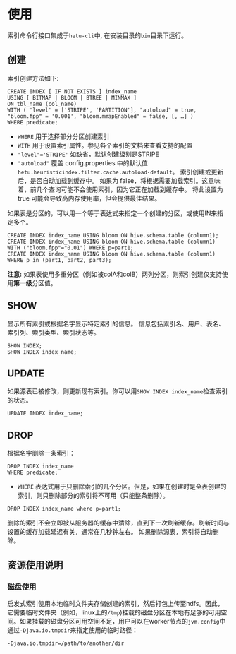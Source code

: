 
# 使用

索引命令行接口集成于`hetu-cli`中, 在安装目录的`bin`目录下运行。


## 创建
索引创建方法如下:
```roomsql  
CREATE INDEX [ IF NOT EXISTS ] index_name
USING [ BITMAP | BLOOM | BTREE | MINMAX ]
ON tbl_name (col_name)
WITH ( 'level' = ['STRIPE', 'PARTITION'], "autoload" = true, "bloom.fpp" = '0.001', "bloom.mmapEnabled" = false, [, …] )
WHERE predicate;
```

- `WHERE` 用于选择部分分区创建索引
- `WITH` 用于设置索引属性。参见各个索引的文档来查看支持的配置
- `"level"='STRIPE'` 如缺省，默认创建级别是STRIPE
- `"autoload"` 覆盖 config.properties 中的默认值 `hetu.heuristicindex.filter.cache.autoload-default`。
索引创建或更新后，是否自动加载到缓存中。
如果为 false，将根据需要加载索引。这意味着，前几个查询可能不会使用索引，因为它正在加载到缓存中。
将此设置为 true 可能会导致高内存使用率，但会提供最佳结果。

如果表是分区的，可以用一个等于表达式来指定一个创建的分区，或使用IN来指定多个。

```roomsql
CREATE INDEX index_name USING bloom ON hive.schema.table (column1);
CREATE INDEX index_name USING bloom ON hive.schema.table (column1) WITH ("bloom.fpp"="0.01") WHERE p=part1;
CREATE INDEX index_name USING bloom ON hive.schema.table (column1) WHERE p in (part1, part2, part3);
```

**注意:** 如果表使用多重分区（例如被colA和colB）两列分区，则索引创建仅支持使用**第一级**分区值。

## SHOW

显示所有索引或根据名字显示特定索引的信息。
信息包括索引名、用户、表名、索引列、索引类型、索引状态等。

```roomsql
SHOW INDEX;
SHOW INDEX index_name;
```

## UPDATE

如果源表已被修改，则更新现有索引。你可以用```SHOW INDEX index_name```检查索引的状态。

```roomsql
UPDATE INDEX index_name;
```

## DROP

根据名字删除一条索引：
```roomsql
DROP INDEX index_name
WHERE predicate;
```

- `WHERE` 表达式用于只删除索引的几个分区。但是，如果在创建时是全表创建的索引，则只删除部分的索引将不可用（只能整条删除）。

```roomsql
DROP INDEX index_name where p=part1;
```

删除的索引不会立即被从服务器的缓存中清除，直到下一次刷新缓存。刷新时间与设置的缓存加载延迟有关，通常在几秒钟左右。
如果删除源表，索引将自动删除。

## 资源使用说明

### 磁盘使用
启发式索引使用本地临时文件夹存储创建的索引，然后打包上传至hdfs。因此，它需要临时文件夹（例如，linux上的`/tmp`)挂载的磁盘分区在本地有足够的可用空间。如果挂载的磁盘分区可用空间不足，用户可以在worker节点的`jvm.config`中通过`-Djava.io.tmpdir`来指定使用的临时路径：

```
-Djava.io.tmpdir=/path/to/another/dir
```
